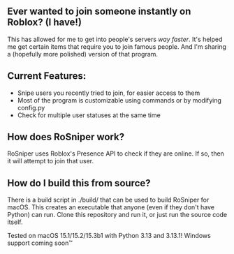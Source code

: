 ## Ever wanted to join someone instantly on Roblox? (I have!)
This has allowed for me to get into people's servers *way faster*. It's helped me get certain items that require you to join famous people. And I'm sharing a (hopefully more polished) version of that program.

## Current Features:
- Snipe users you recently tried to join, for easier access to them
- Most of the program is customizable using commands or by modifying config.py
- Check for multiple user statuses at the same time

## How does RoSniper work?
RoSniper uses Roblox's Presence API to check if they are online.
If so, then it will attempt to join that user.

## How do I build this from source?
There is a build script in ./build/ that can be used to build RoSniper for macOS.
This creates an executable that anyone (even if they don't have Python) can run.
Clone this repository and run it, or just run the source code itself.

Tested on macOS 15.1/15.2/15.3b1 with Python 3.13 and 3.13.1!
Windows support coming soon™
